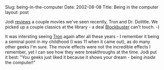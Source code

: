 Slug: being-in-the-computer
Date: 2002-08-08
Title: Being in the computer
layout: post

Jodi <a href="http://speakshermind.redmonk.net/129">reviews</a> a couple movies we&#39;ve seen recently, Tron and Dr. Dolittle. We picked up a couple classics at the library - a deal <a href="http://www.blockbuster.com/">Blockbuster</a> can&#39;t touch. -)

It was intersting seeing <a href="http://www.amazon.com/exec/obidos/ASIN/B00005OCMR/qid=1028785283/sr=8-1/ref=sr_8_1/102-6059436-9464938">Tron</a> again after all these years - I remember it being a seminal point in my childhood (I was 11 when it came out), as do many other geeks I&#39;m sure. The movie effects were not the incredible effects I remember, yet I can see how they were breakthroughs at the time. Jodi put it best: &quot;You geeks just liked it because it shows your dream - being <i>inside</i> the computer!&quot;
